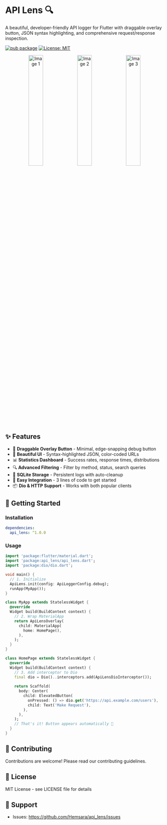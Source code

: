 # API Lens 🔍

A beautiful, developer-friendly API logger for Flutter with draggable overlay button, JSON syntax highlighting, and comprehensive request/response inspection.

[![pub package](https://img.shields.io/pub/v/api_lens.svg)](https://pub.dev/packages/api_lens)
[![License: MIT](https://img.shields.io/badge/License-MIT-yellow.svg)](https://opensource.org/licenses/MIT)

<p align="center">
  <img src="https://res.cloudinary.com/dbnwetu3r/image/upload/v1761890091/IMG_1488_kk8egq.png" alt="Image 1" width="30%">
  <img src="https://res.cloudinary.com/dbnwetu3r/image/upload/v1761890088/IMG_1489_poyxiv.png" alt="Image 2" width="30%">
  <img src="https://res.cloudinary.com/dbnwetu3r/image/upload/v1761890088/IMG_1490_b4elol.png" alt="Image 3" width="30%">
</p>


## ✨ Features

- 🎯 **Draggable Overlay Button** - Minimal, edge-snapping debug button
- 🎨 **Beautiful UI** - Syntax-highlighted JSON, color-coded URLs
- 📊 **Statistics Dashboard** - Success rates, response times, distributions
- 🔍 **Advanced Filtering** - Filter by method, status, search queries
- 💾 **SQLite Storage** - Persistent logs with auto-cleanup
- 🚀 **Easy Integration** - 3 lines of code to get started
- 📦 **Dio & HTTP Support** - Works with both popular clients



## 🚀 Getting Started

### Installation
```yaml
dependencies:
  api_lens: ^1.0.0
```

### Usage
```dart
import 'package:flutter/material.dart';
import 'package:api_lens/api_lens.dart';
import 'package:dio/dio.dart';

void main() {
  // 1. Initialize
  ApiLens.init(config: ApiLoggerConfig.debug);
  runApp(MyApp());
}

class MyApp extends StatelessWidget {
  @override
  Widget build(BuildContext context) {
    // 2. Wrap MaterialApp
    return ApiLensOverlay(
      child: MaterialApp(
        home: HomePage(),
      ),
    );
  }
}

class HomePage extends StatelessWidget {
  @override
  Widget build(BuildContext context) {
    // 3. Add interceptor to Dio
    final dio = Dio()..interceptors.add(ApiLensDioInterceptor());
    
    return Scaffold(
      body: Center(
        child: ElevatedButton(
          onPressed: () => dio.get('https://api.example.com/users'),
          child: Text('Make Request'),
        ),
      ),
    );
    // That's it! Button appears automatically 🎉
  }
}
```


## 🤝 Contributing

Contributions are welcome! Please read our contributing guidelines.

## 📄 License

MIT License - see LICENSE file for details

## 💬 Support

- Issues: https://github.com/Hemsara/api_lens/issues
